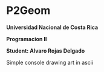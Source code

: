# P2Geom
**Universidad Nacional de Costa Rica**

**Programacion II**

**Student: Alvaro Rojas Delgado**

Simple console drawing art in ascii

